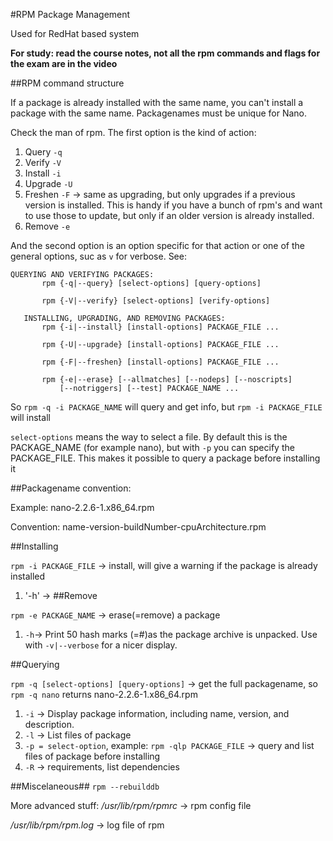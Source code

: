 #RPM Package Management

Used for RedHat based system

**For study: read the course notes, not all the rpm commands and flags for the exam are in the video**

##RPM command structure

If a package is already installed with the same name, you can't install a package with the same name. Packagenames must be unique for Nano.

Check the man of rpm. The first option is the kind of action:

1. Query `-q`
2. Verify `-V`
3. Install `-i`
4. Upgrade `-U`
5. Freshen `-F` -> same as upgrading, but only upgrades if a previous version is installed. This is handy if you have a bunch of rpm's and want to use those to update, but only if an older version is already installed.
5. Remove `-e`

And the second option is an option specific for that action or one of the general options, suc as `v` for verbose. See:

```
QUERYING AND VERIFYING PACKAGES:
       rpm {-q|--query} [select-options] [query-options]

       rpm {-V|--verify} [select-options] [verify-options]

   INSTALLING, UPGRADING, AND REMOVING PACKAGES:
       rpm {-i|--install} [install-options] PACKAGE_FILE ...

       rpm {-U|--upgrade} [install-options] PACKAGE_FILE ...

       rpm {-F|--freshen} [install-options] PACKAGE_FILE ...

       rpm {-e|--erase} [--allmatches] [--nodeps] [--noscripts]
           [--notriggers] [--test] PACKAGE_NAME ...
```

So `rpm -q -i PACKAGE_NAME` will query and get info, but `rpm -i PACKAGE_FILE` will install 

`select-options` means the way to select a file. By default this is the PACKAGE_NAME (for example nano), but with `-p`  you can specify the PACKAGE_FILE. This makes it possible to query a package before installing it

##Packagename convention:

Example: nano-2.2.6-1.x86_64.rpm

Convention: name-version-buildNumber-cpuArchitecture.rpm

##Installing

`rpm -i PACKAGE_FILE` -> install, will give a warning if the package is already installed
  1. '-h' -> 
##Remove

`rpm -e PACKAGE_NAME` -> erase(=remove) a package
  1. `-h`-> Print 50 hash marks (=#)as the package archive is unpacked.  Use with `-v|--verbose` for a nicer display.
 
##Querying

`rpm -q [select-options] [query-options]` -> get the full packagename, so `rpm -q nano` returns nano-2.2.6-1.x86_64.rpm
  1. `-i` -> Display  package information, including name, version, and description.
  2. `-l` -> List files of package
  3. `-p = select-option`, example: `rpm -qlp PACKAGE_FILE` -> query and list files of package before installing
  4. `-R` -> requirements, list dependencies

##Miscelaneous##
`rpm --rebuilddb`

More advanced stuff:
*/usr/lib/rpm/rpmrc* -> rpm config file

 */usr/lib/rpm/rpm.log* -> log file of rpm

